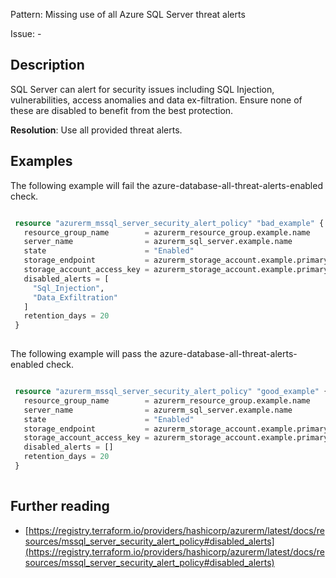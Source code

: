 Pattern: Missing use of all Azure SQL Server threat alerts

Issue: -

## Description

SQL Server can alert for security issues including SQL Injection, vulnerabilities, access anomalies and data ex-filtration. Ensure none of these are disabled to benefit from the best protection.

**Resolution**: Use all provided threat alerts.

## Examples

The following example will fail the azure-database-all-threat-alerts-enabled check.
```terraform

 resource "azurerm_mssql_server_security_alert_policy" "bad_example" {
   resource_group_name        = azurerm_resource_group.example.name
   server_name                = azurerm_sql_server.example.name
   state                      = "Enabled"
   storage_endpoint           = azurerm_storage_account.example.primary_blob_endpoint
   storage_account_access_key = azurerm_storage_account.example.primary_access_key
   disabled_alerts = [
     "Sql_Injection",
     "Data_Exfiltration"
   ]
   retention_days = 20
 }
 
```

The following example will pass the azure-database-all-threat-alerts-enabled check.
```terraform

 resource "azurerm_mssql_server_security_alert_policy" "good_example" {
   resource_group_name        = azurerm_resource_group.example.name
   server_name                = azurerm_sql_server.example.name
   state                      = "Enabled"
   storage_endpoint           = azurerm_storage_account.example.primary_blob_endpoint
   storage_account_access_key = azurerm_storage_account.example.primary_access_key
   disabled_alerts = []
   retention_days = 20
 }
 
```

## Further reading

- [https://registry.terraform.io/providers/hashicorp/azurerm/latest/docs/resources/mssql_server_security_alert_policy#disabled_alerts](https://registry.terraform.io/providers/hashicorp/azurerm/latest/docs/resources/mssql_server_security_alert_policy#disabled_alerts)